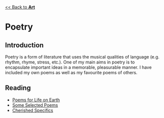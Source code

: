 [<< Back to **Art**](https://pranigopu.github.io/art)

# Poetry
## Introduction
Poetry is a form of literature that uses the musical qualities of language (e.g. rhythm, rhyme, stress, etc.). One of my main aims in poetry is to encapsulate important ideas in a memorable, pleasurable manner. I have included my own poems as well as my favourite poems of others.

## Reading
- [Poems for Life on Earth](https://pranigopu.github.io/art/poetry/poems-for-life-on-earth.html)
- [Some Selected Poems](https://pranigopu.github.io/art/poetry/some-selected-poems.html)
- [Cherished Specifics](https://pranigopu.github.io/art/poetry/cherished-specifics.html)